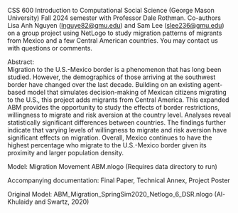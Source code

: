 CSS 600 Introduction to Computational Social Science (George Mason University) Fall 2024 semester with Professor Dale Rothman. Co-authors Lisa Anh Nguyen (lnguye82@gmu.edu) and Sam Lee (slee236@gmu.edu) on a group project using NetLogo to study migration patterns of migrants from Mexico and a few Central American countries. You may contact us with questions or comments.

Abstract:  
Migration to the U.S.-Mexico border is a phenomenon that has long been studied. However, the demographics of those arriving at the southwest border have changed over the last decade. Building on an existing agent-based model that simulates decision-making of Mexican citizens migrating to the U.S., this project adds migrants from Central America. This expanded ABM provides the opportunity to study the effects of border restrictions, willingness to migrate and risk aversion at the country level. Analyses reveal statistically significant differences between countries. The findings further indicate that varying levels of willingness to migrate and risk aversion have significant effects on migration. Overall, Mexico continues to have the highest percentage who migrate to the U.S.-Mexico border given its proximity and larger population density. 

Model: Migration Movement ABM.nlogo (Requires data directory to run)

Accompanying documentation: Final Paper, Technical Annex, Project Poster

Original Model: ABM_Migration_SpringSim2020_Netlogo_6_DSR.nlogo (Al-Khulaidy and Swartz, 2020)
